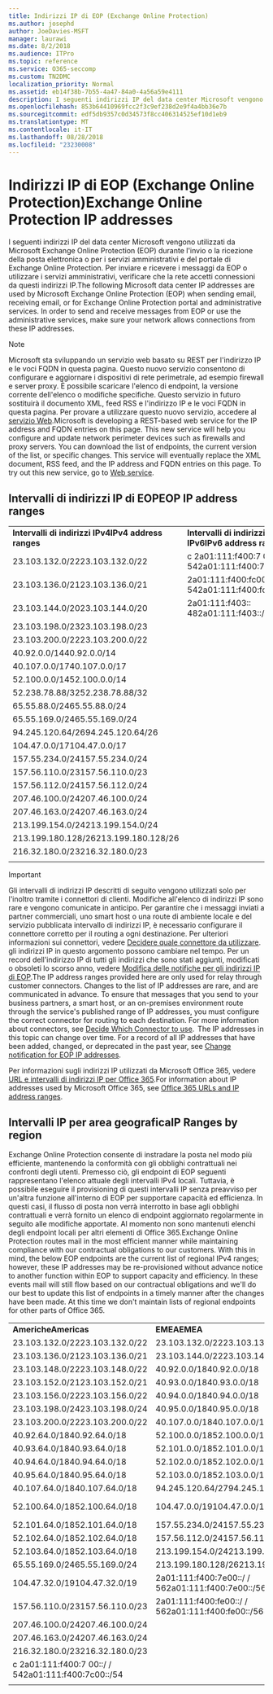 ```yaml
---
title: Indirizzi IP di EOP (Exchange Online Protection)
ms.author: josephd
author: JoeDavies-MSFT
manager: laurawi
ms.date: 8/2/2018
ms.audience: ITPro
ms.topic: reference
ms.service: O365-seccomp
ms.custom: TN2DMC
localization_priority: Normal
ms.assetid: eb14f38b-7b55-4a47-84a0-4a56a59e4111
description: I seguenti indirizzi IP del data center Microsoft vengono utilizzati da Microsoft Exchange Online Protection (EOP) durante l'invio o la ricezione della posta elettronica o per i servizi amministrativi e del portale di Exchange Online Protection. Per inviare e ricevere i messaggi da EOP o utilizzare i servizi amministrativi, verificare che la rete accetti connessioni da questi indirizzi IP.
ms.openlocfilehash: 853b64410969fcc2f3c9ef238d2e9f4a4bb36e7b
ms.sourcegitcommit: edf5db9357c0d34573f8cc406314525ef10d1eb9
ms.translationtype: MT
ms.contentlocale: it-IT
ms.lasthandoff: 08/28/2018
ms.locfileid: "23230008"
---
```

# <a name="exchange-online-protection-ip-addresses"></a><span data-ttu-id="2f62d-104">Indirizzi IP di EOP (Exchange Online Protection)</span><span class="sxs-lookup"><span data-stu-id="2f62d-104">Exchange Online Protection IP addresses</span></span>

<span data-ttu-id="2f62d-p102">I seguenti indirizzi IP del data center Microsoft vengono utilizzati da Microsoft Exchange Online Protection (EOP) durante l'invio o la ricezione della posta elettronica o per i servizi amministrativi e del portale di Exchange Online Protection. Per inviare e ricevere i messaggi da EOP o utilizzare i servizi amministrativi, verificare che la rete accetti connessioni da questi indirizzi IP.</span><span class="sxs-lookup"><span data-stu-id="2f62d-p102">The following Microsoft data center IP addresses are used by Microsoft Exchange Online Protection (EOP) when sending email, receiving email, or for Exchange Online Protection portal and administrative services. In order to send and receive messages from EOP or use the administrative services, make sure your network allows connections from these IP addresses.</span></span>
 
> [!NOTE]
> <span data-ttu-id="2f62d-p103">Microsoft sta sviluppando un servizio web basato su REST per l'indirizzo IP e le voci FQDN in questa pagina. Questo nuovo servizio consentono di configurare e aggiornare i dispositivi di rete perimetrale, ad esempio firewall e server proxy. È possibile scaricare l'elenco di endpoint, la versione corrente dell'elenco o modifiche specifiche. Questo servizio in futuro sostituirà il documento XML, feed RSS e l'indirizzo IP e le voci FQDN in questa pagina. Per provare a utilizzare questo nuovo servizio, accedere al [servizio Web](https://support.office.com/article/managing-office-365-endpoints-99cab9d4-ef59-4207-9f2b-3728eb46bf9a#webservice).</span><span class="sxs-lookup"><span data-stu-id="2f62d-p103">Microsoft is developing a REST-based web service for the IP address and FQDN entries on this page. This new service will help you configure and update network perimeter devices such as firewalls and proxy servers. You can download the list of endpoints, the current version of the list, or specific changes. This service will eventually replace the XML document, RSS feed, and the IP address and FQDN entries on this page. To try out this new service, go to [Web service](https://support.office.com/article/managing-office-365-endpoints-99cab9d4-ef59-4207-9f2b-3728eb46bf9a#webservice).</span></span> 
 
## <a name="eop-ip-address-ranges"></a><span data-ttu-id="2f62d-112">Intervalli di indirizzi IP di EOP</span><span class="sxs-lookup"><span data-stu-id="2f62d-112">EOP IP address ranges</span></span>

||||
|:-----|:-----|:-----|
|<span data-ttu-id="2f62d-113">**Intervalli di indirizzi IPv4**</span><span class="sxs-lookup"><span data-stu-id="2f62d-113">**IPv4 address ranges**</span></span> <br/> |<span data-ttu-id="2f62d-114">**Intervalli di indirizzi IPv6**</span><span class="sxs-lookup"><span data-stu-id="2f62d-114">**IPv6 address ranges**</span></span> <br/> |
| <span data-ttu-id="2f62d-115">23.103.132.0/22</span><span class="sxs-lookup"><span data-stu-id="2f62d-115">23.103.132.0/22</span></span> | <span data-ttu-id="2f62d-116">c 2a01:111:f400:7 00::/ / 54</span><span class="sxs-lookup"><span data-stu-id="2f62d-116">2a01:111:f400:7c00::/54</span></span> |
| <span data-ttu-id="2f62d-117">23.103.136.0/21</span><span class="sxs-lookup"><span data-stu-id="2f62d-117">23.103.136.0/21</span></span> | <span data-ttu-id="2f62d-118">2a01:111:f400:fc00::/ / 54</span><span class="sxs-lookup"><span data-stu-id="2f62d-118">2a01:111:f400:fc00::/54</span></span> |
| <span data-ttu-id="2f62d-119">23.103.144.0/20</span><span class="sxs-lookup"><span data-stu-id="2f62d-119">23.103.144.0/20</span></span> | <span data-ttu-id="2f62d-120">2a01:111:f403:: 48</span><span class="sxs-lookup"><span data-stu-id="2f62d-120">2a01:111:f403::/48</span></span> |
| <span data-ttu-id="2f62d-121">23.103.198.0/23</span><span class="sxs-lookup"><span data-stu-id="2f62d-121">23.103.198.0/23</span></span> |  |
| <span data-ttu-id="2f62d-122">23.103.200.0/22</span><span class="sxs-lookup"><span data-stu-id="2f62d-122">23.103.200.0/22</span></span> |  |
| <span data-ttu-id="2f62d-123">40.92.0.0/14</span><span class="sxs-lookup"><span data-stu-id="2f62d-123">40.92.0.0/14</span></span> |  |
| <span data-ttu-id="2f62d-124">40.107.0.0/17</span><span class="sxs-lookup"><span data-stu-id="2f62d-124">40.107.0.0/17</span></span> |  |
| <span data-ttu-id="2f62d-125">52.100.0.0/14</span><span class="sxs-lookup"><span data-stu-id="2f62d-125">52.100.0.0/14</span></span> |  |
| <span data-ttu-id="2f62d-126">52.238.78.88/32</span><span class="sxs-lookup"><span data-stu-id="2f62d-126">52.238.78.88/32</span></span> |  |
| <span data-ttu-id="2f62d-127">65.55.88.0/24</span><span class="sxs-lookup"><span data-stu-id="2f62d-127">65.55.88.0/24</span></span> |  |
| <span data-ttu-id="2f62d-128">65.55.169.0/24</span><span class="sxs-lookup"><span data-stu-id="2f62d-128">65.55.169.0/24</span></span> |  |
| <span data-ttu-id="2f62d-129">94.245.120.64/26</span><span class="sxs-lookup"><span data-stu-id="2f62d-129">94.245.120.64/26</span></span> |  |
| <span data-ttu-id="2f62d-130">104.47.0.0/17</span><span class="sxs-lookup"><span data-stu-id="2f62d-130">104.47.0.0/17</span></span> |  |
| <span data-ttu-id="2f62d-131">157.55.234.0/24</span><span class="sxs-lookup"><span data-stu-id="2f62d-131">157.55.234.0/24</span></span> |  |
| <span data-ttu-id="2f62d-132">157.56.110.0/23</span><span class="sxs-lookup"><span data-stu-id="2f62d-132">157.56.110.0/23</span></span> |  |
| <span data-ttu-id="2f62d-133">157.56.112.0/24</span><span class="sxs-lookup"><span data-stu-id="2f62d-133">157.56.112.0/24</span></span> |  |
| <span data-ttu-id="2f62d-134">207.46.100.0/24</span><span class="sxs-lookup"><span data-stu-id="2f62d-134">207.46.100.0/24</span></span> |  |
| <span data-ttu-id="2f62d-135">207.46.163.0/24</span><span class="sxs-lookup"><span data-stu-id="2f62d-135">207.46.163.0/24</span></span> |  |
| <span data-ttu-id="2f62d-136">213.199.154.0/24</span><span class="sxs-lookup"><span data-stu-id="2f62d-136">213.199.154.0/24</span></span> |  |
| <span data-ttu-id="2f62d-137">213.199.180.128/26</span><span class="sxs-lookup"><span data-stu-id="2f62d-137">213.199.180.128/26</span></span> |  |
| <span data-ttu-id="2f62d-138">216.32.180.0/23</span><span class="sxs-lookup"><span data-stu-id="2f62d-138">216.32.180.0/23</span></span> |  |
||||
 
> [!IMPORTANT]
> <span data-ttu-id="2f62d-p104">Gli intervalli di indirizzi IP descritti di seguito vengono utilizzati solo per l'inoltro tramite i connettori di clienti. Modifiche all'elenco di indirizzi IP sono rare e vengono comunicate in anticipo. Per garantire che i messaggi inviati a partner commerciali, uno smart host o una route di ambiente locale e del servizio pubblicata intervallo di indirizzi IP, è necessario configurare il connettore corretto per il routing a ogni destinazione. Per ulteriori informazioni sui connettori, vedere [Decidere quale connettore da utilizzare](https://docs.microsoft.com/exchange/mail-flow-best-practices/use-connectors-to-configure-mail-flow/set-up-connectors-to-route-mail). gli indirizzi IP in questo argomento possono cambiare nel tempo. Per un record dell'indirizzo IP di tutti gli indirizzi che sono stati aggiunti, modificati o obsoleti lo scorso anno, vedere [Modifica delle notifiche per gli indirizzi IP di EOP](change-notification-for-eop-ip-addresses.md).</span><span class="sxs-lookup"><span data-stu-id="2f62d-p104">The IP address ranges provided here are only used for relay through customer connectors. Changes to the list of IP addresses are rare, and are communicated in advance. To ensure that messages that you send to your business partners, a smart host, or an on-premises environment route through the service's published range of IP addresses, you must configure the correct connector for routing to each destination. For more information about connectors, see [Decide Which Connector to use](https://docs.microsoft.com/exchange/mail-flow-best-practices/use-connectors-to-configure-mail-flow/set-up-connectors-to-route-mail).  The IP addresses in this topic can change over time. For a record of all IP addresses that have been added, changed, or deprecated in the past year, see [Change notification for EOP IP addresses](change-notification-for-eop-ip-addresses.md).</span></span> 
 
<span data-ttu-id="2f62d-145">Per informazioni sugli indirizzi IP utilizzati da Microsoft Office 365, vedere [URL e intervalli di indirizzi IP per Office 365](https://go.microsoft.com/fwlink/p/?LinkId=324165).</span><span class="sxs-lookup"><span data-stu-id="2f62d-145">For information about IP addresses used by Microsoft Office 365, see [Office 365 URLs and IP address ranges](https://go.microsoft.com/fwlink/p/?LinkId=324165).</span></span>
 
## <a name="ip-ranges-by-region"></a><span data-ttu-id="2f62d-146">Intervalli IP per area geografica</span><span class="sxs-lookup"><span data-stu-id="2f62d-146">IP Ranges by region</span></span>

<span data-ttu-id="2f62d-p105">Exchange Online Protection consente di instradare la posta nel modo più efficiente, mantenendo la conformità con gli obblighi contrattuali nei confronti degli utenti. Premesso ciò, gli endpoint di EOP seguenti rappresentano l'elenco attuale degli intervalli IPv4 locali. Tuttavia, è possibile eseguire il provisioning di questi intervalli IP senza preavviso per un'altra funzione all'interno di EOP per supportare capacità ed efficienza. In questi casi, il flusso di posta non verrà interrotto in base agli obblighi contrattuali e verrà fornito un elenco di endpoint aggiornato regolarmente in seguito alle modifiche apportate. Al momento non sono mantenuti elenchi degli endpoint locali per altri elementi di Office 365.</span><span class="sxs-lookup"><span data-stu-id="2f62d-p105">Exchange Online Protection routes mail in the most efficient manner while maintaining compliance with our contractual obligations to our customers. With this in mind, the below EOP endpoints are the current list of regional IPv4 ranges; however, these IP addresses may be re-provisioned without advance notice to another function within EOP to support capacity and efficiency. In these events mail will still flow based on our contractual obligations and we'll do our best to update this list of endpoints in a timely manner after the changes have been made. At this time we don't maintain lists of regional endpoints for other parts of Office 365.</span></span>
 
||||
|:-----|:-----|:-----|
|<span data-ttu-id="2f62d-151">**Americhe**</span><span class="sxs-lookup"><span data-stu-id="2f62d-151">**Americas**</span></span> <br/> |<span data-ttu-id="2f62d-152">**EMEA**</span><span class="sxs-lookup"><span data-stu-id="2f62d-152">**EMEA**</span></span> <br/> |<span data-ttu-id="2f62d-153">**APAC**</span><span class="sxs-lookup"><span data-stu-id="2f62d-153">**APAC**</span></span> <br/> |
| <span data-ttu-id="2f62d-154">23.103.132.0/22</span><span class="sxs-lookup"><span data-stu-id="2f62d-154">23.103.132.0/22</span></span> | <span data-ttu-id="2f62d-155">23.103.132.0/22</span><span class="sxs-lookup"><span data-stu-id="2f62d-155">23.103.132.0/22</span></span> |<span data-ttu-id="2f62d-156">23.103.136.0/21</span><span class="sxs-lookup"><span data-stu-id="2f62d-156">23.103.136.0/21</span></span> |
| <span data-ttu-id="2f62d-157">23.103.136.0/21</span><span class="sxs-lookup"><span data-stu-id="2f62d-157">23.103.136.0/21</span></span> | <span data-ttu-id="2f62d-158">23.103.144.0/22</span><span class="sxs-lookup"><span data-stu-id="2f62d-158">23.103.144.0/22</span></span> |<span data-ttu-id="2f62d-159">23.103.152.0/22</span><span class="sxs-lookup"><span data-stu-id="2f62d-159">23.103.152.0/22</span></span> |
| <span data-ttu-id="2f62d-160">23.103.148.0/22</span><span class="sxs-lookup"><span data-stu-id="2f62d-160">23.103.148.0/22</span></span> | <span data-ttu-id="2f62d-161">40.92.0.0/18</span><span class="sxs-lookup"><span data-stu-id="2f62d-161">40.92.0.0/18</span></span> |<span data-ttu-id="2f62d-162">40.92.128.0/17</span><span class="sxs-lookup"><span data-stu-id="2f62d-162">40.92.128.0/17</span></span> |
| <span data-ttu-id="2f62d-163">23.103.152.0/21</span><span class="sxs-lookup"><span data-stu-id="2f62d-163">23.103.152.0/21</span></span> | <span data-ttu-id="2f62d-164">40.93.0.0/18</span><span class="sxs-lookup"><span data-stu-id="2f62d-164">40.93.0.0/18</span></span> |<span data-ttu-id="2f62d-165">40.93.128.0/17</span><span class="sxs-lookup"><span data-stu-id="2f62d-165">40.93.128.0/17</span></span> |
| <span data-ttu-id="2f62d-166">23.103.156.0/22</span><span class="sxs-lookup"><span data-stu-id="2f62d-166">23.103.156.0/22</span></span> | <span data-ttu-id="2f62d-167">40.94.0.0/18</span><span class="sxs-lookup"><span data-stu-id="2f62d-167">40.94.0.0/18</span></span> |<span data-ttu-id="2f62d-168">40.94.128.0/17</span><span class="sxs-lookup"><span data-stu-id="2f62d-168">40.94.128.0/17</span></span> |
| <span data-ttu-id="2f62d-169">23.103.198.0/24</span><span class="sxs-lookup"><span data-stu-id="2f62d-169">23.103.198.0/24</span></span> | <span data-ttu-id="2f62d-170">40.95.0.0/18</span><span class="sxs-lookup"><span data-stu-id="2f62d-170">40.95.0.0/18</span></span> |<span data-ttu-id="2f62d-171">40.95.128.0/17</span><span class="sxs-lookup"><span data-stu-id="2f62d-171">40.95.128.0/17</span></span> |
| <span data-ttu-id="2f62d-172">23.103.200.0/22</span><span class="sxs-lookup"><span data-stu-id="2f62d-172">23.103.200.0/22</span></span> | <span data-ttu-id="2f62d-173">40.107.0.0/18</span><span class="sxs-lookup"><span data-stu-id="2f62d-173">40.107.0.0/18</span></span> |<span data-ttu-id="2f62d-174">52.100.128.0/17</span><span class="sxs-lookup"><span data-stu-id="2f62d-174">52.100.128.0/17</span></span> |
| <span data-ttu-id="2f62d-175">40.92.64.0/18</span><span class="sxs-lookup"><span data-stu-id="2f62d-175">40.92.64.0/18</span></span> | <span data-ttu-id="2f62d-176">52.100.0.0/18</span><span class="sxs-lookup"><span data-stu-id="2f62d-176">52.100.0.0/18</span></span> |<span data-ttu-id="2f62d-177">52.101.128.0/17</span><span class="sxs-lookup"><span data-stu-id="2f62d-177">52.101.128.0/17</span></span> |
| <span data-ttu-id="2f62d-178">40.93.64.0/18</span><span class="sxs-lookup"><span data-stu-id="2f62d-178">40.93.64.0/18</span></span> | <span data-ttu-id="2f62d-179">52.101.0.0/18</span><span class="sxs-lookup"><span data-stu-id="2f62d-179">52.101.0.0/18</span></span> |<span data-ttu-id="2f62d-180">52.102.128.0/17</span><span class="sxs-lookup"><span data-stu-id="2f62d-180">52.102.128.0/17</span></span> |
| <span data-ttu-id="2f62d-181">40.94.64.0/18</span><span class="sxs-lookup"><span data-stu-id="2f62d-181">40.94.64.0/18</span></span> | <span data-ttu-id="2f62d-182">52.102.0.0/18</span><span class="sxs-lookup"><span data-stu-id="2f62d-182">52.102.0.0/18</span></span> |<span data-ttu-id="2f62d-183">52.103.128.0/17</span><span class="sxs-lookup"><span data-stu-id="2f62d-183">52.103.128.0/17</span></span> |
| <span data-ttu-id="2f62d-184">40.95.64.0/18</span><span class="sxs-lookup"><span data-stu-id="2f62d-184">40.95.64.0/18</span></span> | <span data-ttu-id="2f62d-185">52.103.0.0/18</span><span class="sxs-lookup"><span data-stu-id="2f62d-185">52.103.0.0/18</span></span> |<span data-ttu-id="2f62d-186">65.55.88.0/24</span><span class="sxs-lookup"><span data-stu-id="2f62d-186">65.55.88.0/24</span></span> |
| <span data-ttu-id="2f62d-187">40.107.64.0/18</span><span class="sxs-lookup"><span data-stu-id="2f62d-187">40.107.64.0/18</span></span> | <span data-ttu-id="2f62d-188">94.245.120.64/27</span><span class="sxs-lookup"><span data-stu-id="2f62d-188">94.245.120.64/27</span></span> |<span data-ttu-id="2f62d-189">104.47.64.0/18</span><span class="sxs-lookup"><span data-stu-id="2f62d-189">104.47.64.0/18</span></span> |
| <span data-ttu-id="2f62d-190">52.100.64.0/18</span><span class="sxs-lookup"><span data-stu-id="2f62d-190">52.100.64.0/18</span></span> | <span data-ttu-id="2f62d-191">104.47.0.0/19</span><span class="sxs-lookup"><span data-stu-id="2f62d-191">104.47.0.0/19</span></span> |<span data-ttu-id="2f62d-192">c 2a01:111:f400:7 00::/ / 54</span><span class="sxs-lookup"><span data-stu-id="2f62d-192">2a01:111:f400:7c00::/54</span></span> |
| <span data-ttu-id="2f62d-193">52.101.64.0/18</span><span class="sxs-lookup"><span data-stu-id="2f62d-193">52.101.64.0/18</span></span> | <span data-ttu-id="2f62d-194">157.55.234.0/24</span><span class="sxs-lookup"><span data-stu-id="2f62d-194">157.55.234.0/24</span></span> |  |
| <span data-ttu-id="2f62d-195">52.102.64.0/18</span><span class="sxs-lookup"><span data-stu-id="2f62d-195">52.102.64.0/18</span></span> | <span data-ttu-id="2f62d-196">157.56.112.0/24</span><span class="sxs-lookup"><span data-stu-id="2f62d-196">157.56.112.0/24</span></span> | |
| <span data-ttu-id="2f62d-197">52.103.64.0/18</span><span class="sxs-lookup"><span data-stu-id="2f62d-197">52.103.64.0/18</span></span> | <span data-ttu-id="2f62d-198">213.199.154.0/24</span><span class="sxs-lookup"><span data-stu-id="2f62d-198">213.199.154.0/24</span></span> | |
| <span data-ttu-id="2f62d-199">65.55.169.0/24</span><span class="sxs-lookup"><span data-stu-id="2f62d-199">65.55.169.0/24</span></span> | <span data-ttu-id="2f62d-200">213.199.180.128/26</span><span class="sxs-lookup"><span data-stu-id="2f62d-200">213.199.180.128/26</span></span> | |
| <span data-ttu-id="2f62d-201">104.47.32.0/19</span><span class="sxs-lookup"><span data-stu-id="2f62d-201">104.47.32.0/19</span></span> | <span data-ttu-id="2f62d-202">2a01:111:f400:7e00::/ / 56</span><span class="sxs-lookup"><span data-stu-id="2f62d-202">2a01:111:f400:7e00::/56</span></span> | |
| <span data-ttu-id="2f62d-203">157.56.110.0/23</span><span class="sxs-lookup"><span data-stu-id="2f62d-203">157.56.110.0/23</span></span> | <span data-ttu-id="2f62d-204">2a01:111:f400:fe00::/ / 56</span><span class="sxs-lookup"><span data-stu-id="2f62d-204">2a01:111:f400:fe00::/56</span></span> | |
| <span data-ttu-id="2f62d-205">207.46.100.0/24</span><span class="sxs-lookup"><span data-stu-id="2f62d-205">207.46.100.0/24</span></span> |  | |
| <span data-ttu-id="2f62d-206">207.46.163.0/24</span><span class="sxs-lookup"><span data-stu-id="2f62d-206">207.46.163.0/24</span></span> |  | |
| <span data-ttu-id="2f62d-207">216.32.180.0/23</span><span class="sxs-lookup"><span data-stu-id="2f62d-207">216.32.180.0/23</span></span> |  | |
| <span data-ttu-id="2f62d-208">c 2a01:111:f400:7 00::/ / 54</span><span class="sxs-lookup"><span data-stu-id="2f62d-208">2a01:111:f400:7c00::/54</span></span> |  | |
||||

